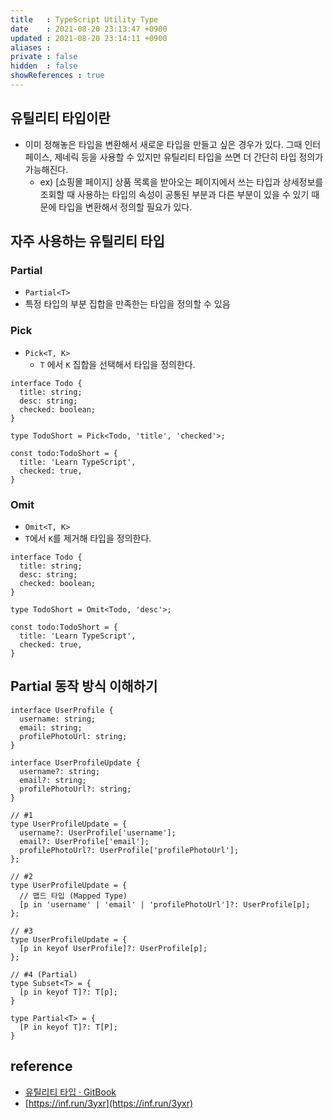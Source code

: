 ```yaml
---
title   : TypeScript Utility Type  
date    : 2021-08-20 23:13:47 +0900
updated : 2021-08-20 23:14:11 +0900
aliases : 
private : false
hidden  : false
showReferences : true
---
```

## 유틸리티 타입이란 
-   이미 정해놓은 타입을 변환해서 새로운 타입을 만들고 싶은 경우가 있다. 그때 인터페이스, 제네릭 등을 사용할 수 있지만 유틸리티 타입을 쓰면 더 간단히 타입 정의가 가능해진다.
    -   ex) [쇼핑몰 페이지] 상품 목록을 받아오는 페이지에서 쓰는 타입과 상세정보를 조회할 때 사용하는 타입의 속성이 공통된 부분과 다른 부분이 있을 수 있기 때문에 타입을 변환해서 정의할 필요가 있다.

## 자주 사용하는 유틸리티 타입

### Partial

-   `Partial<T>`
-   특정 타입의 부분 집합을 만족한는 타입을 정의할 수 있음

### Pick

-   `Pick<T, K>`
    -   `T` 에서 `K` 집합을 선택해서 타입을 정의한다.

```tsx
interface Todo {
  title: string;
  desc: string;
  checked: boolean;
}

type TodoShort = Pick<Todo, 'title', 'checked'>;

const todo:TodoShort = {
  title: 'Learn TypeScript',
  checked: true,
}

```

### Omit

-   `Omit<T, K>`
-   `T`에서 `K`를 제거해 타입을 정의한다.

```tsx
interface Todo {
  title: string;
  desc: string;
  checked: boolean;
}

type TodoShort = Omit<Todo, 'desc'>;

const todo:TodoShort = {
  title: 'Learn TypeScript',
  checked: true,
}
```

## Partial 동작 방식 이해하기

```tsx
interface UserProfile {
  username: string;
  email: string;
  profilePhotoUrl: string;
}

interface UserProfileUpdate {
  username?: string;
  email?: string;
  profilePhotoUrl?: string;
}

// #1
type UserProfileUpdate = {
  username?: UserProfile['username'];
  email?: UserProfile['email'];
  profilePhotoUrl?: UserProfile['profilePhotoUrl'];
};

// #2
type UserProfileUpdate = {
  // 맵드 타입 (Mapped Type)
  [p in 'username' | 'email' | 'profilePhotoUrl']?: UserProfile[p];
};

// #3
type UserProfileUpdate = {
  [p in keyof UserProfile]?: UserProfile[p];
};

// #4 (Partial)
type Subset<T> = {
  [p in keyof T]?: T[p];
}

type Partial<T> = {
  [P in keyof T]?: T[P];
}
```

## reference

-   [유틸리티 타입 · GitBook](https://typescript-kr.github.io/pages/utility-types.html)
-   [https://inf.run/3yxr](https://inf.run/3yxr)
